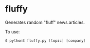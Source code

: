 fluffy
======

Generates random "fluff" news articles.


To use:

    $ python3 fluffy.py [topic] [company]

